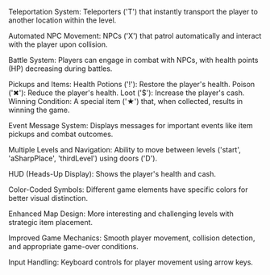 Teleportation System: Teleporters ('T') that instantly transport the player to another location within the level.

Automated NPC Movement: NPCs ('X') that patrol automatically and interact with the player upon collision.

Battle System: Players can engage in combat with NPCs, with health points (HP) decreasing during battles.

Pickups and Items:
Health Potions ('!'): Restore the player's health.
Poison ('✖'): Reduce the player's health.
Loot ('$'): Increase the player's cash.
Winning Condition: A special item ('★') that, when collected, results in winning the game.

Event Message System: Displays messages for important events like item pickups and combat outcomes.

Multiple Levels and Navigation: Ability to move between levels ('start', 'aSharpPlace', 'thirdLevel') using doors ('D').

HUD (Heads-Up Display): Shows the player's health and cash.

Color-Coded Symbols: Different game elements have specific colors for better visual distinction.

Enhanced Map Design: More interesting and challenging levels with strategic item placement.

Improved Game Mechanics: Smooth player movement, collision detection, and appropriate game-over conditions.

Input Handling: Keyboard controls for player movement using arrow keys.
